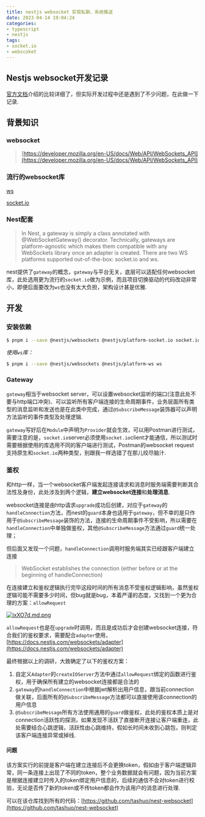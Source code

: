 ```yaml
---
title: nestjs websocket 实现私聊、系统推送
date: 2023-04-14 19:04:24
categories:
- typescript
- nestjs
tags:
- socket.io
- webscoket
---
```

## Nestjs websocket开发记录
[官方文档](https://docs.nestjs.com/websockets/gateways)介绍的比较详细了，但实际开发过程中还是遇到了不少问题，在此做一下记录.

## 背景知识
### websocket
> [https://developer.mozilla.org/en-US/docs/Web/API/WebSockets_API](https://developer.mozilla.org/en-US/docs/Web/API/WebSockets_API)

### 流行的websocket库
[ws](https://github.com/websockets/ws)

[socket.io](https://github.com/socketio/socket.io)

### Nest配套
> In Nest, a gateway is simply a class annotated with @WebSocketGateway() decorator. Technically, gateways are platform-agnostic which makes them compatible with any WebSockets library once an adapter is created. There are two WS platforms supported out-of-the-box: socket.io and ws.

nest提供了`gateway`的概念，`gateway`与平台无关，底层可以适配任何websocket库，此处选用更为流行的`socket.io`做为示例，而且项目切换驱动的代码改动非常小，即便后面要改为`ws`也没有太大负担，架构设计甚是优雅.

## 开发
### 安装依赖
```bash
$ pnpm i --save @nestjs/websockets @nestjs/platform-socket.io socket.io
```
*使用`ws`库：*

```bash
$ pnpm i --save @nestjs/websockets @nestjs/platform-ws ws
```
<!-- more -->
### Gateway
`gateway`相当于websocket server，可以设置websocket监听的端口(注意此处不要与http端口冲突)、可以监听所有客户端连接的生命周期事件，业务层面所有类型的消息监听和发送也是在此类中完成，通过`@SubscribeMessage`装饰器可以声明方法监听的事件类型及处理逻辑.

`gateway`写好后在`Module`中声明为`Provider`就会生效，可以用Postman进行测试，需要注意的是，`socket.io`server必须使用`socket.io`client才能通信，所以测试时需要根据使用的库选用不同的客户端进行测试，Postman的websocket request支持原生和`socket.io`两种类型，别跟我一样选错了在那儿绞尽脑汁.

### 鉴权
和http一样，当一个websocket客户端发起连接请求和消息时服务端需要判断其合法性及身份，此处涉及到两个逻辑，**建立websocket连接**和**处理消息**.

websocket连接是由http请求`upgrade`成功后创建，对应于`gateway`的`handleConnection`方法，而nest的`guard`本身也适用于`gateway`，但不幸的是只作用于`@SubscribeMessage`装饰的方法，连接的生命周期事件不受影响，所以需要在`handleConnection`中单独做鉴权，其他`@SubscribeMessage`方法通过`guard`统一处理；

但后面又发现一个问题，`handleConnection`调用时服务端其实已经跟客户端建立连接
>WebSocket establishes the connection (either before or at the beginning of handleConnection)

在连接建立和鉴权逻辑执行完毕这段时间的所有消息不受鉴权逻辑影响，虽然鉴权逻辑可能不需要多少时间，但bug就是bug，本着严谨的态度，又找到一个更为合理的方案：`allowRequest`

[![ixXO7d.md.png](https://user-images.githubusercontent.com/11506653/82481833-ef199780-9aa3-11ea-93de-ae6e7b214072.png)](https://user-images.githubusercontent.com/11506653/82481833-ef199780-9aa3-11ea-93de-ae6e7b214072.png)

`allowRequest`也是在`upgrade`时调用，而且是成功后才会创建websocket连接，符合我们的鉴权要求，需要配合`adapter`使用，[https://docs.nestjs.com/websockets/adapter](https://docs.nestjs.com/websockets/adapter)

最终根据以上的调研，大致确定了以下的鉴权方案：

1. 自定义`Adapter`的`createIOServer`方法中通过`allowRequest`绑定的函数进行鉴权，用于确保所有建立的websocket连接都是合法的
2. `gateway`的`handleConnection`中根据jwt解析出用户信息，跟当前connection做关联，后面所有的`@SubscribeMessage`方法都可以直接使用该connection的用户信息
3. `@SubscribeMessage`所有方法使用通用的`guard`做鉴权，此处的鉴权本质上是对connection活跃性的探测，如果发现不活跃了直接断开连接让客户端重连，此处需要结合心跳逻辑，活跃性由心跳维持，假如长时间未收到心跳包，则判定该客户端连接异常或掉线.

#### 问题
该方案实行的前提是客户端在建立连接后不会更换token，假如由于客户端逻辑异常，同一条连接上出现了不同的token，整个业务数据就会有问题，因为当前方案是根据连接建立时传入的token绑定用户信息的，后续的通信不会对token进行校验，无论是否传了新的token或不传token都会作为该用户的消息进行处理.


可以在该仓库找到所有的代码：[https://github.com/tashuo/nest-websocket](https://github.com/tashuo/nest-websocket)

